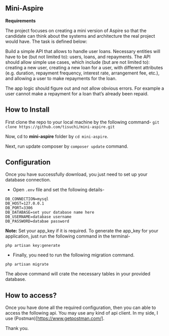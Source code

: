 ## Mini-Aspire

**Requirements**

The project focuses on creating a mini version of Aspire so that the candidate can think about the systems and architecture the real project would have. The task is defined below:

Build a simple API that allows to handle user loans. Necessary entities will have to be (but not limited to): users, loans, and repayments.
The API should allow simple use cases, which include (but are not limited to): creating a new user, creating a new loan for a user, with different attributes (e.g. duration, repayment frequency, interest rate, arrangement fee, etc.), and allowing a user to make repayments for the loan.

The app logic should figure out and not allow obvious errors. For example a user cannot make a repayment for a loan that’s already been repaid.


## How to Install
First clone the repo to your local machine by the following command-
`
git clone https://github.com/tisuchi/mini-aspire.git
`

Now, cd to **mini-aspire** folder by `cd mini-aspire`. 

Next, run update composer by `composer update` command. 


## Configuration 
Once you have successfully download, you just need to set up your database connection. 
- Open `.env` file and set the following details-
```
DB_CONNECTION=mysql
DB_HOST=127.0.0.1
DB_PORT=3306
DB_DATABASE=set your database name here
DB_USERNAME=database username 
DB_PASSWORD=databae password
```

**Note:** Set your app_key if it is required. To generate the app_key for your application, just run the following command in the terminal-
```
php artisan key:generate
```

- Finally, you need to run the following migration command. 
```
php artisan migrate
```
The above command will crate the necessary tables in your provided database. 



## How to access?
Once you have done all the required configuration, then you can able to access the following api. You may use any kind of api client. In my side, I use (Postman)[https://www.getpostman.com/]. 



Thank you.